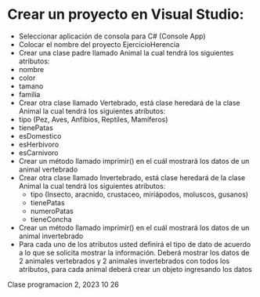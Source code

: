 # Crear un proyecto en Visual Studio:

* Seleccionar aplicación de consola para C# (Console App)
* Colocar el nombre del proyecto EjercicioHerencia
* Crear una clase padre llamado Animal la cual tendrá los siguientes atributos:
 * nombre
 * color
 * tamano
 * familia
* Crear otra clase llamado Vertebrado, está clase heredará de la clase Animal la cual tendrá los siguientes atributos:
 * tipo (Pez, Aves, Anfibios, Reptiles, Mamíferos)
 * tienePatas
 * esDomestico
 * esHerbivoro
 * esCarnivoro
* Crear un método llamado imprimir() en el cuál mostrará los datos de un animal vertebrado
* Crear otra clase llamado Invertebrado, está clase heredará de la clase Animal la cual tendrá los siguientes atributos:
  * tipo (Insecto, aracnido, crustaceo, miriápodos, moluscos, gusanos)
  * tienePatas
  * numeroPatas
  * tieneConcha
* Crear un método llamado imprimir() en el cuál mostrará los datos de un animal invertebrado
* Para cada uno de los atributos usted definirá el tipo de dato de acuerdo a lo que se solicita mostrar la información.
Deberá mostrar los datos de 2 animales vertebrados y 2 animales invertebrados con todos los atributos, para cada animal deberá crear un objeto ingresando los datos


Clase programacion 2, 2023 10 26